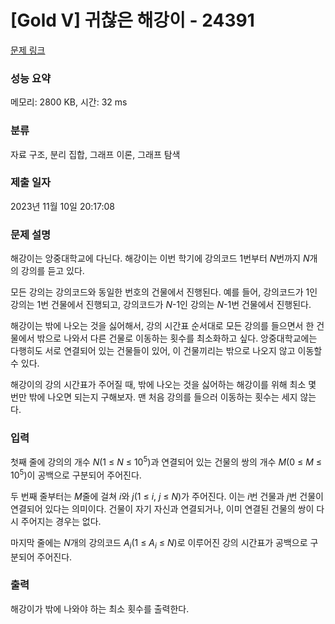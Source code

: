 # [Gold V] 귀찮은 해강이 - 24391 

[문제 링크](https://www.acmicpc.net/problem/24391) 

### 성능 요약

메모리: 2800 KB, 시간: 32 ms

### 분류

자료 구조, 분리 집합, 그래프 이론, 그래프 탐색

### 제출 일자

2023년 11월 10일 20:17:08

### 문제 설명

<p>해강이는 앙중대학교에 다닌다. 해강이는 이번 학기에 강의코드 1번부터 <em>N</em>번까지 <em>N</em>개의 강의를 듣고 있다.</p>

<p>모든 강의는 강의코드와 동일한 번호의 건물에서 진행된다. 예를 들어, 강의코드가 1인 강의는 1번 건물에서 진행되고, 강의코드가 <em>N</em>-1인 강의는 <em>N</em>-1번 건물에서 진행된다.</p>

<p>해강이는 밖에 나오는 것을 싫어해서, 강의 시간표 순서대로 모든 강의를 들으면서 한 건물에서 밖으로 나와서 다른 건물로 이동하는 횟수를 최소화하고 싶다. 앙중대학교에는 다행히도 서로 연결되어 있는 건물들이 있어, 이 건물끼리는 밖으로 나오지 않고 이동할 수 있다.</p>

<p>해강이의 강의 시간표가 주어질 때, 밖에 나오는 것을 싫어하는 해강이를 위해 최소 몇 번만 밖에 나오면 되는지 구해보자. 맨 처음 강의를 들으러 이동하는 횟수는 세지 않는다.</p>

### 입력 

 <p>첫째 줄에 강의의 개수 <em>N</em>(1 ≤ <em>N</em> ≤ 10<sup>5</sup>)과 연결되어 있는 건물의 쌍의 개수 <em>M</em>(0 ≤ <em>M</em> ≤ 10<sup>5</sup>)이 공백으로 구분되어 주어진다.</p>

<p>두 번째 줄부터는 <em>M</em>줄에 걸쳐 <em>i</em>와 <em>j</em>(1 ≤ <em>i</em>, <em>j</em> ≤ <em>N</em>)가 주어진다. 이는 <em>i</em>번 건물과 <em>j</em>번 건물이 연결되어 있다는 의미이다. 건물이 자기 자신과 연결되거나, 이미 연결된 건물의 쌍이 다시 주어지는 경우는 없다.</p>

<p>마지막 줄에는 <em>N</em>개의 강의코드 <em>A<sub>i</sub></em>(1 ≤ <em>A<sub>i</sub></em> ≤ <em>N</em>)로 이루어진 강의 시간표가 공백으로 구분되어 주어진다.</p>

### 출력 

 <p>해강이가 밖에 나와야 하는 최소 횟수를 출력한다.</p>

